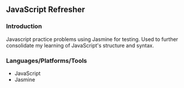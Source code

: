 ## JavaScript Refresher

### Introduction

Javascript practice problems using Jasmine for testing. Used to further consolidate my learning of JavaScript's structure and syntax.

### Languages/Platforms/Tools

* JavaScript
* Jasmine
